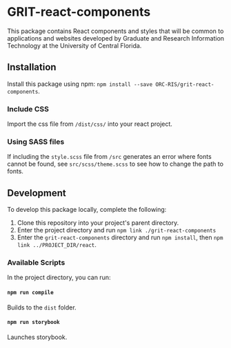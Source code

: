 # GRIT-react-components

This package contains React components and styles that will be common to applications and websites developed by Graduate and Research Information Technology at the University of Central Florida.

## Installation

Install this package using npm: `npm install --save ORC-RIS/grit-react-components`.

### Include CSS

Import the css file from `/dist/css/` into your react project.

### Using SASS files

If including the `style.scss` file from `/src` generates an error where fonts cannot be found, see `src/scss/theme.scss` to see how to change the path to fonts.

## Development

To develop this package locally, complete the following:

1. Clone this repository into your project's parent directory.
2. Enter the project directory and run `npm link ./grit-react-components`
3. Enter the `grit-react-components` directory and run `npm install`, then `npm link ../PROJECT_DIR/react`.

### Available Scripts

In the project directory, you can run:

#### `npm run compile`

Builds to the `dist` folder.

#### `npm run storybook`

Launches storybook.